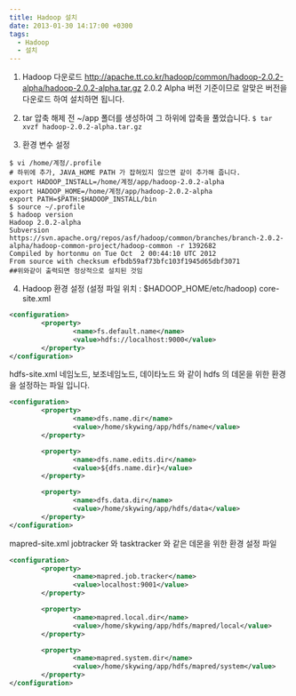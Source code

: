 ```yaml
---
title: Hadoop 설치
date: 2013-01-30 14:17:00 +0300
tags:
  - Hadoop
  - 설치
---
```

1. Hadoop 다운로드
http://apache.tt.co.kr/hadoop/common/hadoop-2.0.2-alpha/hadoop-2.0.2-alpha.tar.gz
2.0.2 Alpha 버전 기준이므로 알맞은 버전을 다운로드 하여 설치하면 됩니다.

2.  tar 압축 해제 
전 ~/app 폴더를 생성하여 그 하위에 압축을 풀었습니다.
`$ tar xvzf hadoop-2.0.2-alpha.tar.gz`

3. 환경 변수 설정
```shell
$ vi /home/계정/.profile
# 하위에 추가, JAVA_HOME PATH 가 잡혀있지 않으면 같이 추가해 줍니다.
export HADOOP_INSTALL=/home/계정/app/hadoop-2.0.2-alpha
export HADOOP_HOME=/home/계정/app/hadoop-2.0.2-alpha
export PATH=$PATH:$HADOOP_INSTALL/bin
$ source ~/.profile
$ hadoop version 
Hadoop 2.0.2-alpha
Subversion https://svn.apache.org/repos/asf/hadoop/common/branches/branch-2.0.2-alpha/hadoop-common-project/hadoop-common -r 1392682
Compiled by hortonmu on Tue Oct  2 00:44:10 UTC 2012
From source with checksum efbdb59af73bfc103f1945d65dbf3071
##위와같이 출력되면 정상적으로 설치된 것임
```

4. Hadoop 환경 설정 (설정 파일 위치 : $HADOOP_HOME/etc/hadoop)
 core-site.xml
```xml
<configuration>
        <property>
                <name>fs.default.name</name>
                <value>hdfs://localhost:9000</value>
        </property>
</configuration>
```
hdfs-site.xml
네임노드, 보조네임노드, 데이타노드 와 같이 hdfs 의 데몬을 위한 환경을 설정하는 파일 입니다.
```xml
<configuration>
        <property>
                <name>dfs.name.dir</name>
                <value>/home/skywing/app/hdfs/name</value>
        </property>

        <property>
                <name>dfs.name.edits.dir</name>
                <value>${dfs.name.dir}</value>
        </property>

        <property>
                <name>dfs.data.dir</name>
                <value>/home/skywing/app/hdfs/data</value>
        </property>
</configuration>
```
mapred-site.xml
jobtracker 와 tasktracker 와 같은 데몬을 위한 환경 설정 파일
```xml
<configuration>
        <property>
                <name>mapred.job.tracker</name>
                <value>localhost:9001</value>
        </property>

        <property>
                <name>mapred.local.dir</name>
                <value>/home/skywing/app/hdfs/mapred/local</value>
        </property>

        <property>
                <name>mapred.system.dir</name>
                <value>/home/skywing/app/hdfs/mapred/system</value>
        </property>
</configuration>
```

 

 